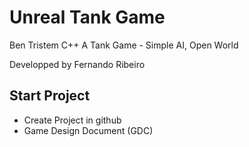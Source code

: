 # Unreal Tank Game 
Ben Tristem C++
A Tank Game - Simple AI, Open World

Developped by Fernando Ribeiro

## Start Project

* Create Project in github
* Game Design Document (GDC)

